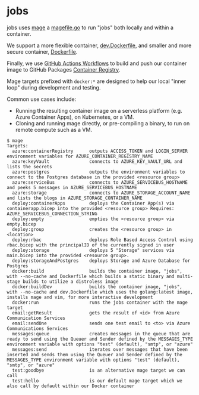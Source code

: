 # jobs

jobs uses [mage](https://magefile.org/) a [magefile.go](./magefile.go) to run "jobs" both locally and within a container.

We support a more flexible container, [dev.Dockerfile](./dev.Dockerfile), and smaller and more secure container, [Dockerfile](./Dockerfile).

Finally, we use [GitHub Actions Workflows](./.github/workflows/build-and-publish.yaml) to build and push our container image
to GitHub Packages [Container Registry](https://docs.github.com/en/packages/working-with-a-github-packages-registry/working-with-the-container-registry).

Mage targets prefixed with `docker:*` are designed to help our
local "inner loop" during development and testing.

Common use cases include:
- Running the resulting container image on a serverless platform (e.g. Azure Container Apps), on Kubernetes, or a VM.
- Cloning and running mage directly, or pre-compiling a binary, to run on remote compute such as a VM.

```
$ mage
Targets:
  azure:containerRegistry      outputs ACCESS_TOKEN and LOGIN_SERVER environment variables for AZURE_CONTAINER_REGISTRY_NAME
  azure:keyVault               connects to AZURE_KEY_VAULT_URL and lists the secrets
  azure:postgres               outputs the environment variables to connect to the Postgres database in the provided <resource group>
  azure:serviceBus             connects to AZURE_SERVICEBUS_HOSTNAME and peeks 5 messages in AZURE_SERVICEBUS_HOSTNAME
  azure:storage                connects to AZURE_STORAGE_ACCOUNT_NAME and lists the blogs in AZURE_STORAGE_CONTAINER_NAME
  deploy:containerApps         deploys the Container App(s) via containerapp.bicep into the provided <resource group> Requires: AZURE_SERVICEBUS_CONNECTION_STRING
  deploy:empty                 empties the <resource group> via empty.bicep
  deploy:group                 creates the <resource group> in <location>
  deploy:rbac                  deploys Role Based Access Control using rbac.bicep with the principalID of the currently signed in user
  deploy:storage               deploys 5 "Storage" services via main.bicep into the provided <resource group>.
  deploy:storageAndPostgres    deploys Storage and Azure Database for Postgres
  docker:build                 builds the container image, "jobs", with --no-cache and Dockerfile which builds a static binary and multi-stage builds to utilize a distroless image
  docker:buildDev              builds the container image, "jobs", with --no-cache and dev.Dockerfile which uses the golang:latest image, installs mage and vim, for more interactive development
  docker:run                   runs the jobs container with the mage target
  email:getResult              gets the result of <id> from Azure Communication Services
  email:sendOne                sends one test email to <to> via Azure Communications Services
  messages:queue               creates messages in the queue that are ready to send using the Queuer and Sender defined by the MESSAGES_TYPE environment variable with options "test" (default), "smtp", or "azure"
  messages:send                iterates over messages that have been inserted and sends them using the Queuer and Sender defined by the MESSAGES_TYPE environment variable with options "test" (default), "smtp", or "azure"
  test:goodbye                 is an alternative mage target we can call
  test:hello                   is our default mage target which we also call by default within our Docker container
```
